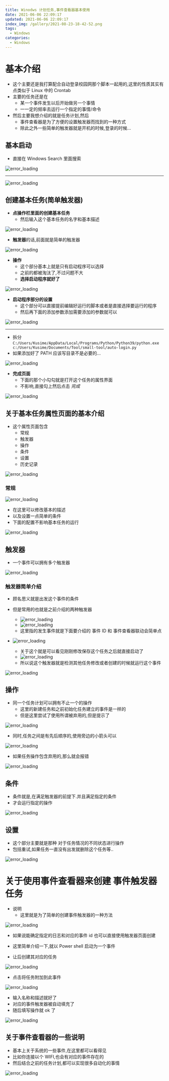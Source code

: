 ```yaml
---
title: Winodws 计划任务,事件查看器基本使用
date: 2021-06-06 22:09:17
updated: 2021-06-06 22:09:17
index_img: /gallery/2021-08-23-18-42-52.png
tags:
  - Windows
categories:
  - Windows
---
```



# 基本介绍

- 这个主要还是我打算配合自动登录校园网那个脚本一起用的,这里的性质其实有点类似于 Linux 中的 Crontab
- 主要的任务还是在
  - 某一个事件发生以后开始做另一个事情
  - 一一定的频率去运行一个指定的事情/命令
- 然后主要我想介绍的就是任务计划,然后
  - 事件查看器是为了方便的设置触发器而找到的一种方式
  - 除此之外一些简单的触发器就是开机的时候,登录的时候...

## 基本启动

- 直接在 Windows Search 里面搜索

![error_loading](/gallery/2021-06-06-22-15-49.png)

---

![error_loading](/gallery/2021-06-06-22-16-21.png)

## 创建基本任务(简单触发器)

- **点操作栏里面的创建基本任务**
  - 然后输入这个基本任务的名字和基本描述

![error_loading](/gallery/2021-06-06-22-21-20.png)

- **触发器**的话,前面就是简单的触发器

![error_loading](/gallery/2021-06-06-22-22-26.png)

- **操作**
  - 这个部分基本上就是只有启动程序可以选择
  - 之前的都被淘汰了,不过问题不大
  - **选择启动程序就好了**

![error_loading](/gallery/2021-06-06-22-23-17.png)

- **启动程序部分的设置**
  - 这个部分可以直接提前编辑好运行的脚本或者是直接选择要运行的程序
  - 然后再下面的添加参数添加需要添加的参数就可以

![error_loading](/gallery/2021-06-06-22-27-06.png)

---

- 拆分 `C:/Users/Kusime/AppData/Local/Programs/Python/Python39/python.exe c:/Users/Kusime/Documents/Tool/small-tool/auto-login.py`
- 如果添加好了 PATH 应该写目录不是必要的...

![error_loading](/gallery/2021-06-06-22-28-36.png)

- **完成页面**
  - 下面的那个小勾勾就是打开这个任务的属性界面
  - 不影响,直接勾上然后点击 _完成_

![error_loading](/gallery/2021-06-06-22-30-28.png)

## 关于基本任务属性页面的基本介绍

- 这个属性页面包含
  - 常规
  - 触发器
  - 操作
  - 条件
  - 设置
  - 历史记录

![error_loading](/gallery/2021-06-06-22-33-42.png)

### 常规

![error_loading](/gallery/2021-06-07-10-20-12.png)

- 在这里可以修改基本的描述
- 以及设置一点简单的条件
- 下面的配置不影响基本任务的运行

![error_loading](/gallery/2021-06-07-10-22-30.png)

## 触发器

- 一个事件可以拥有多个触发器

![error_loading](/gallery/2021-06-07-10-23-04.png)

### 触发器简单介绍

- 顾名思义就是出发这个事件的条件
- 但是常用的也就是之前介绍的两种触发器

  - ![error_loading](/gallery/2021-06-07-10-25-42.png)
  - ![error_loading](/gallery/2021-06-07-10-25-58.png)
  - 这里指的发生事件就是下面要介绍的 事件 ID 和 事件查看器联动会简单点

- ![error_loading](/gallery/2021-06-07-10-26-23.png)
  - 关于这个就是可以看见刚刚修改保存这个任务之后就直接启动了
  - ![error_loading](/gallery/2021-06-07-10-27-14.png)
  - 所以说这个触发器就是检测其他任务修改或者创建的时候就运行这个事件

![error_loading](/gallery/2021-06-07-10-23-58.png)

## 操作

- 同一个任务计划可以拥有不止一个的操作
  - 这里的新建任务和之前初始化任务建立的事件是一样的
  - 但是这里尝试了使用所谓被弃用的,但是提示了

![error_loading](/gallery/2021-06-07-10-31-26.png)

- 同时,任务之间是有先后顺序的,使用旁边的小箭头可以

![error_loading](/gallery/2021-06-07-10-35-26.png)

- 如果任务操作包含弃用的,那么就会报错

![error_loading](/gallery/2021-06-07-10-41-01.png)

## 条件

- 条件就是,在满足触发器的前提下.并且满足指定的条件
- 才会运行指定的操作

![error_loading](/gallery/2021-06-07-10-43-35.png)

## 设置

- 这个部分主要就是那种 对于任务情况的不同状态进行操作
- 包括重试,如果任务一直没有出发就删除这个任务等..

![error_loading](/gallery/2021-06-07-10-44-13.png)

# 关于使用事件查看器来创建 事件触发器任务

- 说明
  - 这里就是为了简单的创建事件触发器的一种方法

![error_loading](/gallery/2021-06-07-10-49-11.png)

- 如果说能确定指定的日志和对应的事件 id 也可以直接使用触发器页面创建

- 这里简单介绍一下,就以 Power shell 启动为一个事件
- 让后创建其对应的任务

![error_loading](/gallery/2021-06-07-10-58-20.png)

- 点击将任务附加到此事件

![error_loading](/gallery/2021-06-07-11-00-40.png)

- 输入名称和描述就好了
- 对应的事件触发器被自动填充了
- 随后填写操作就 ok 了

![error_loading](/gallery/2021-06-07-11-01-46.png)

## 关于事件查看器的一些说明

- 基本上关于系统的一些事件,在这里都可以看得见
- 比如你连接以个 WIFI,也会有对应的事件存在的
- 然后结合之前的任务计划,都可以实现很多自动化的事情

![error_loading](/gallery/2021-06-07-11-16-49.png)
